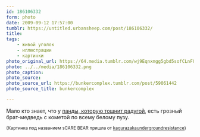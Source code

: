 ```yaml
---
id: 186106332
form: photo
date: 2009-09-12 17:57:00
tumblr: https://untitled.urbansheep.com/post/186106332/
title:
tags:
    - живой уголок
    - иллюстрации
    - картинки
photo_original_url: https://64.media.tumblr.com/wj9Eqnxmgg5gbd5sofCLnFUTo1_400.png
photo: ../../media/186106332.png
photo_caption:
photo_source:
photo_source_url: https://bunkercomplex.tumblr.com/post/59061442
photo_source_title: bunkercomplex

---
```


<p>Мало кто знает, что у <a href="http://www.flickr.com/explore/panda">панды, которую тошнит радугой</a>, есть грозный брат-медведь с кометой по всему белому пузу.</p>

<p><small>(Картинка под названием sCARE BEAR пришла от <a href="http://kagurazakaundergroundresistance.tumblr.com/post/185799078">kagurazakaundergroundresistance</a>)</small></p>
